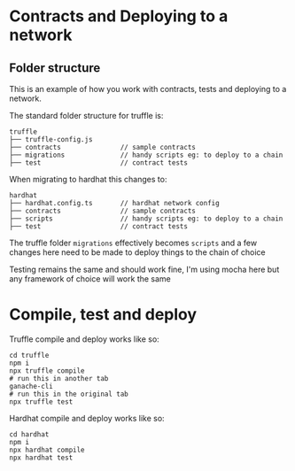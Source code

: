 
# Contracts and Deploying to a network

## Folder structure

This is an example of how you work with contracts, tests and deploying to a network. 

The standard folder structure for truffle is:
```
truffle
├── truffle-config.js       
├── contracts               // sample contracts 
├── migrations              // handy scripts eg: to deploy to a chain
├── test                    // contract tests
```

When migrating to hardhat this changes to:

```
hardhat
├── hardhat.config.ts       // hardhat network config
├── contracts               // sample contracts 
├── scripts                 // handy scripts eg: to deploy to a chain
├── test                    // contract tests
```

The truffle folder `migrations` effectively becomes `scripts` and a few changes here need to be made to deploy things to the chain of choice

Testing remains the same and should work fine, I'm using mocha here but any framework of choice will work the same

# Compile, test and deploy

Truffle compile and deploy works like so:
```
cd truffle
npm i
npx truffle compile
# run this in another tab
ganache-cli 
# run this in the original tab
npx truffle test
```

Hardhat compile and deploy works like so:
```
cd hardhat
npm i
npx hardhat compile
npx hardhat test
```